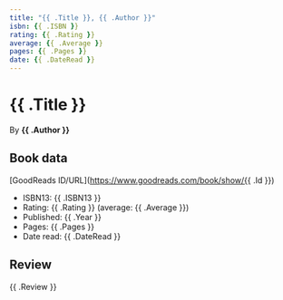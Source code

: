 ```yaml
---
title: "{{ .Title }}, {{ .Author }}"
isbn: {{ .ISBN }}
rating: {{ .Rating }}
average: {{ .Average }}
pages: {{ .Pages }}
date: {{ .DateRead }}
---
```


# {{ .Title }}

By **{{ .Author }}**

## Book data

[GoodReads ID/URL](https://www.goodreads.com/book/show/{{ .Id }})

- ISBN13: {{ .ISBN13 }}
- Rating: {{ .Rating }} (average: {{ .Average }})
- Published: {{ .Year }}
- Pages: {{ .Pages }}
- Date read: {{ .DateRead }}

## Review

{{ .Review }}
